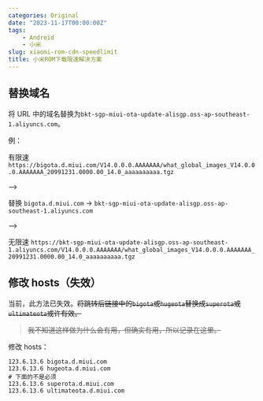 ```yaml
---
categories: Original
date: "2023-11-17T00:00:00Z"
tags:
    - Android
    - 小米
slug: xiaomi-rom-cdn-speedlimit
title: 小米ROM下载限速解决方案
---
```


## 替换域名

将 URL 中的域名替换为`bkt-sgp-miui-ota-update-alisgp.oss-ap-southeast-1.aliyuncs.com`。

例：

有限速 `https://bigota.d.miui.com/V14.0.0.0.AAAAAAA/what_global_images_V14.0.0.0.AAAAAAA_20991231.0000.00_14.0_aaaaaaaaaa.tgz`

-->

替换 `bigota.d.miui.com` -> `bkt-sgp-miui-ota-update-alisgp.oss-ap-southeast-1.aliyuncs.com`

-->

无限速 `https://bkt-sgp-miui-ota-update-alisgp.oss-ap-southeast-1.aliyuncs.com/V14.0.0.0.AAAAAAA/what_global_images_V14.0.0.0.AAAAAAA_20991231.0000.00_14.0_aaaaaaaaaa.tgz`

## 修改 hosts（失效）

当前，此方法已失效。~~将跳转后链接中的`bigota`或`hugeota`替换成`superota`或`ultimateota`或许有效。~~

> ~~我不知道这样做为什么会有用，但确实有用，所以记录在这里。~~

修改 hosts：

```plaintext
123.6.13.6 bigota.d.miui.com
123.6.13.6 hugeota.d.miui.com
# 下面的不是必须
123.6.13.6 superota.d.miui.com
123.6.13.6 ultimateota.d.miui.com
```
